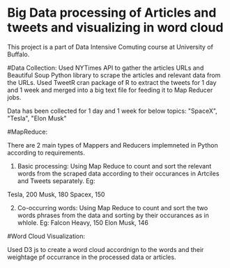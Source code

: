# Big Data processing of Articles and tweets and visualizing in word cloud

This project is a part of Data Intensive Comuting course at University of Buffalo.

#Data Collection:
Used NYTimes API to gather the articles URLs and Beautiful Soup Python library to scrape the articles and relevant data from the URLs.
Used TweetR cran package of R to extract the tweets for 1 day and 1 week and merged into a big text file for feeding it to Map Reducer jobs.

Data has been collected for 1 day and 1 week for below topics:
        "SpaceX", "Tesla", "Elon Musk"

#MapReduce:

There are 2 main types of Mappers and Reducers implemneted in Python according to requirements.
1) Basic processing: Using Map Reduce to count and sort the relevant words from the scraped data according to their occurances in Artciles and Tweets separately.
Eg:

Tesla, 200
Musk, 180
Spacex, 150

2) Co-occurring words: Using Map Reduce to count and sort the two words phrases from the data and sorting by their occurances as in whlole.
Eg:
Falcon Heavy, 150
Elon Musk, 146


#Word Cloud Visualization:

Used D3 js to create a word cloud accordnign to the words and their weightage pf occurrance in the processed data or articles.


































